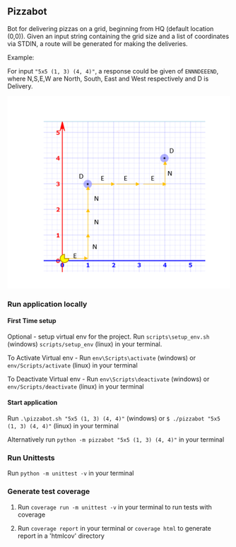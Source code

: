 ## Pizzabot

Bot for delivering pizzas on a grid, beginning from HQ (default location (0,0)). Given an input string containing the grid size and a list of coordinates via STDIN, a route will be generated for making the deliveries.

Example: 

For input `"5x5 (1, 3) (4, 4)"`, a response could be given of `ENNNDEEEND`, where N,S,E,W are North, South, East and West respectively and D is Delivery.

![Example route](docs/example-route.PNG)


### Run application locally

#### First Time setup
Optional - setup virtual env for the project. Run `scripts\setup_env.sh` (windows) `scripts/setup_env` (linux) in your terminal.

To Activate Virtual env - Run `env\Scripts\activate` (windows) or `env/Scripts/activate` (linux) in your terminal

To Deactivate Virtual env - Run `env\Scripts\deactivate` (windows) or `env/Scripts/deactivate` (linux) in your terminal


#### Start application
Run `.\pizzabot.sh "5x5 (1, 3) (4, 4)"` (windows) or `$ ./pizzabot "5x5 (1, 3) (4, 4)"` (linux) in your terminal
    
Alternatively run `python -m pizzabot "5x5 (1, 3) (4, 4)"` in your terminal


### Run Unittests
Run `python -m unittest -v` in your terminal

### Generate test coverage
1. Run `coverage run -m unittest -v` in your terminal to run tests with coverage
   
2. Run `coverage report` in your terminal or `coverage html` to generate report in a 'htmlcov' directory
